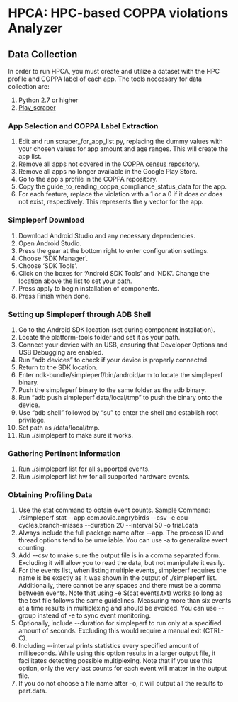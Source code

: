 # HPCA: HPC-based COPPA violations Analyzer
## Data Collection
In order to run HPCA, you must create and utilize a dataset with the HPC profile and COPPA label of each app. The tools necessary for data collection are: 
1. Python 2.7 or higher 
2. [Play_scraper](https://pypi.org/project/play_scraper/)

### App Selection and COPPA Label Extraction
1. Edit and run scraper_for_app_list.py, replacing the dummy values with your chosen values for app amount and age ranges. This will create the app list. 
2. Remove all apps not covered in the [COPPA census repository](https://www.appcensus.mobi/). 
3. Remove all apps no longer available in the Google Play Store. 
4. Go to the app's profile in the COPPA repository. 
5. Copy the guide_to_reading_coppa_compliance_status_data for the app.
6. For each feature, replace the violation with a 1 or a 0 if it does or does not exist, respectively. This represents the y vector for the app. 

### Simpleperf Download
1. Download Android Studio and any necessary dependencies. 
2. Open Android Studio. 
3. Press the gear at the bottom right to enter configuration settings. 
4. Choose ‘SDK Manager’.
5. Choose ‘SDK Tools’. 
6. Click on the boxes for ‘Android SDK Tools’ and ‘NDK’. Change the location above the list to set your path. 
7. Press apply to begin installation of components. 
8. Press Finish when done. 

### Setting up Simpleperf through ADB Shell 
1. Go to the Android SDK location (set during component installation). 
2. Locate the platform-tools folder and set it as your path. 
3. Connect your device with an USB, ensuring that Developer Options and USB Debugging are enabled. 
4. Run “adb devices” to check if your device is properly connected. 
5. Return to the SDK location.
6. Enter ndk-bundle/simpleperf/bin/android/arm to locate the simpleperf binary. 
7. Push the simpleperf binary to the same folder as the adb binary. 
8. Run “adb push simpleperf data/local/tmp” to push the binary onto the device. 
9. Use “adb shell” followed by “su” to enter the shell and establish root privilege. 
10. Set path as /data/local/tmp. 
11. Run ./simpleperf to make sure it works. 

### Gathering Pertinent Information
1. Run ./simpleperf list for all supported events. 
2. Run ./simpleperf list hw for all supported hardware events. 

### Obtaining Profiling Data
1. Use the stat command to obtain event counts.
Sample Command: ./simpleperf stat --app com.rovio.angrybirds --csv -e cpu-cycles,branch-misses --duration 20 --interval 50 -o trial.data
2. Always include the full package name after --app. 
The process ID and thread options tend to be unreliable. You can use -a to generalize event counting. 
3. Add --csv to make sure the output file is in a comma separated form. Excluding it will allow you to read the data, but not manipulate it easily.
4. For the events list, when listing multiple events, simpleperf requires the name is be exactly as it was shown in the output of ./simpleperf list. Additionally, there cannot be any spaces and there must be a comma between events. 
Note that using -e $(cat events.txt) works so long as the text file follows the same guidelines. 
Measuring more than six events at a time results in multiplexing and should be avoided. 
You can use --group instead of -e to sync event monitoring.
5. Optionally, include --duration for simpleperf to run only at a specified amount of seconds. Excluding this would require a manual exit (CTRL-C). 
6. Including --interval prints statistics every specified amount of milliseconds. While using this option results in a larger output file, it facilitates detecting possible multiplexing. 
Note that if you use this option, only the very last counts for each event will matter in the output file. 
7. If you do not choose a file name after -o, it will output all the results to perf.data. 
